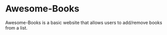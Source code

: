 # Awesome-Books
 Awesome-Books is a basic website that allows users to add/remove books from a list.
